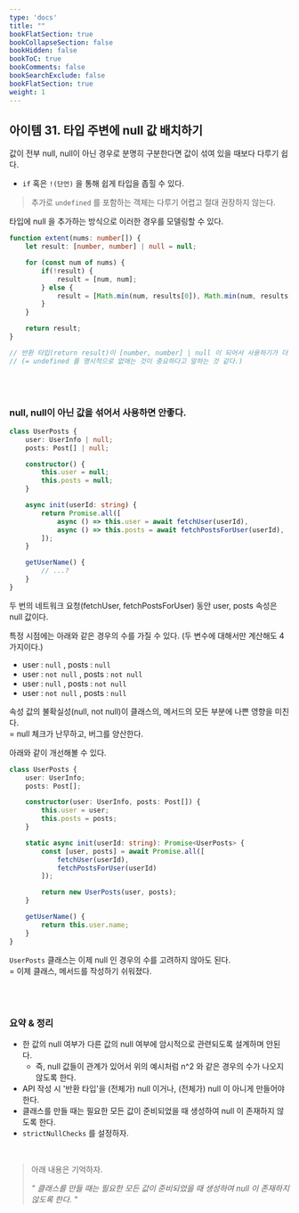 ```yaml
---
type: 'docs'
title: ""
bookFlatSection: true
bookCollapseSection: false
bookHidden: false
bookToC: true
bookComments: false
bookSearchExclude: false
bookFlatSection: true
weight: 1
---
```


## 아이템 31. 타입 주변에 null 값 배치하기

값이 전부 null, null이 아닌 경우로 분명히 구분한다면 값이 섞여 있을 때보다 다루기 쉽다.

- `if` 혹은 `!(단언)` 을 통해 쉽게 타입을 좁힐 수 있다.

> 추가로 `undefined` 를 포함하는 객체는 다루기 어렵고 절대 권장하지 않는다.

타입에 null 을 추가하는 방식으로 이러한 경우를 모델링할 수 있다.

```ts
function extent(nums: number[]) {
    let result: [number, number] | null = null;

    for (const num of nums) {
        if(!result) {
            result = [num, num];
        } else {
            result = [Math.min(num, results[0]), Math.min(num, results[1])]
        }
    }

    return result;
}

// 반환 타입(return result)이 [number, number] | null 이 되어서 사용하기가 더 수월해진다.
// (= undefined 를 명시적으로 없애는 것이 중요하다고 말하는 것 같다.)
```

<br><br>

### null, null이 아닌 값을 섞어서 사용하면 안좋다.

```ts
class UserPosts {
    user: UserInfo | null;
    posts: Post[] | null;

    constructor() {
        this.user = null;
        this.posts = null;
    }

    async init(userId: string) {
        return Promise.all([
            async () => this.user = await fetchUser(userId),
            async () => this.posts = await fetchPostsForUser(userId),
        ]);
    }

    getUserName() {
        // ...?
    }
}
```

두 번의 네트워크 요청(fetchUser, fetchPostsForUser) 동안 user, posts 속성은 null 값이다.

특정 시점에는 아래와 같은 경우의 수를 가질 수 있다. (두 변수에 대해서만 계산해도 4가지이다.)

- user : `null` , posts : `null`
- user : `not null` , posts : `not null`
- user : `null` , posts : `not null`
- user : `not null` , posts : `null`

속성 값의 불확실성(null, not null)이 클래스의, 메서드의 모든 부분에 나쁜 영향을 미친다. <br>
= null 체크가 난무하고, 버그를 양산한다.

아래와 같이 개선해볼 수 있다.

```ts
class UserPosts {
    user: UserInfo;
    posts: Post[];

    constructor(user: UserInfo, posts: Post[]) {
        this.user = user;
        this.posts = posts;
    }

    static async init(userId: string): Promise<UserPosts> {
        const [user, posts] = await Promise.all([
            fetchUser(userId),
            fetchPostsForUser(userId)
        ]);

        return new UserPosts(user, posts);
    }

    getUserName() {
        return this.user.name;
    }
}
```

`UserPosts` 클래스는 이제 null 인 경우의 수를 고려하지 않아도 된다. <br>
= 이제 클래스, 메서드를 작성하기 쉬워졌다.

<br><br>

### 요약 & 정리

- 한 값의 null 여부가 다른 값의 null 여부에 암시적으로 관련되도록 설계하며 안된다.
    - 즉, null 값들이 관계가 있어서 위의 예시처럼 n^2 와 같은 경우의 수가 나오지 않도록 한다.
- API 작성 시 '반환 타입'을 (전체가) null 이거나, (전체가) null 이 아니게 만들어야 한다.
- 클래스를 만들 때는 필요한 모든 값이 준비되었을 때 생성하여 null 이 존재하지 않도록 한다.
- `strictNullChecks` 를 설정하자.

<br>

> 아래 내용은 기억하자.
> 
> *" 클래스를 만들 때는 필요한 모든 값이 준비되었을 때 생성하여 null 이 존재하지 않도록 한다. "*
